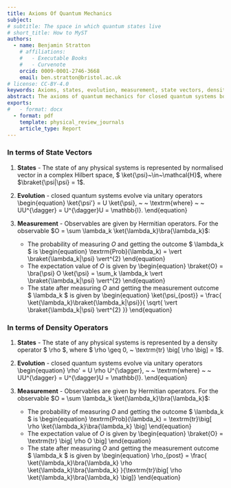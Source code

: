 ```yaml
---
title: Axioms Of Quantum Mechanics
subject: 
# subtitle: The space in which quantum states live
# short_title: How to MyST
authors:
  - name: Benjamin Stratton
    # affiliations:
    #   - Executable Books
    #   - Curvenote
    orcid: 0009-0001-2746-3668
    email: ben.stratton@bristol.ac.uk
# license: CC-BY-4.0
keywords: Axioms, states, evolution, measurement, state vectors, density operators. 
abstract: The axioms of quantum mechanics for closed quantum systems both in terms of state vectors and density operators. 
exports:
#   - format: docx
  - format: pdf
    template: physical_review_journals
    article_type: Report
---
```


### In terms of State Vectors 

1. **States** - The state of any physical systems is represented by normalised vector in a complex Hilbert space, $ \ket{\psi}~\in~\mathcal{H}$, where $\braket{\psi|\psi} = 1$.

2. **Evolution** - closed quantum systems evolve via unitary operators
\begin{equation}
\ket{\psi'} = U \ket{\psi}, ~ ~ \textrm{where} ~ ~ UU^{\dagger} = U^{\dagger}U = \mathbb{I}.
\end{equation}

3. **Measurement** - Observables are given by Hermitian operators. For the observable $O = \sum \lambda_k \ket{\lambda_k}\bra{\lambda_k}$: 
    - The probability of measuring $O$ and getting the outcome $ \lambda_k $ is 
    \begin{equation}
    \textrm{Prob}(\lambda_k) = \vert \braket{\lambda_k|\psi} \vert^{2}
    \end{equation}
    - The expectation value of $O$ is given by 
    \begin{equation}
    \braket{O} = \bra{\psi} O \ket{\psi} = \sum_k \lambda_k \vert \braket{\lambda_k|\psi} \vert^{2}
    \end{equation}
    - The state after measuring $O$ and getting the measurement outcome $ \lambda_k $ is given by 
    \begin{equation}
    \ket{\psi_{post}} = \frac{ \ket{\lambda_k}\braket{\lambda_k|\psi}}{ \sqrt{ \vert \braket{\lambda_k|\psi} \vert^{2} }}
    \end{equation}

### In terms of Density Operators

1. **States** - The state of any physical systems is represented by a density operator $ \rho $, where $ \rho \geq 0, ~ \textrm{tr} \big[ \rho \big] = 1$.

2. **Evolution** - closed quantum systems evolve via unitary operators
\begin{equation}
\rho' = U \rho U^{\dagger}, ~ ~ \textrm{where} ~ ~ UU^{\dagger} = U^{\dagger}U = \mathbb{I}.
\end{equation}

3. **Measurement** - Observables are given by Hermitian operators. For the observable $O = \sum \lambda_k \ket{\lambda_k}\bra{\lambda_k}$: 
    - The probability of measuring $O$ and getting the outcome $ \lambda_k $ is 
    \begin{equation}
    \textrm{Prob}(\lambda_k) = \textrm{tr}\big[ \rho \ket{\lambda_k}\bra{\lambda_k} \big]
    \end{equation}
    - The expectation value of $O$ is given by 
    \begin{equation}
    \braket{O} = \textrm{tr} \big[ \rho O \big]
    \end{equation}
    - The state after measuring $O$ and getting the measurement outcome $ \lambda_k $ is given by 
    \begin{equation}
    \rho_{post} = \frac{ \ket{\lambda_k}\bra{\lambda_k} \rho \ket{\lambda_k}\bra{\lambda_k} }{\textrm{tr}\big[ \rho \ket{\lambda_k}\bra{\lambda_k} \big]}
    \end{equation}